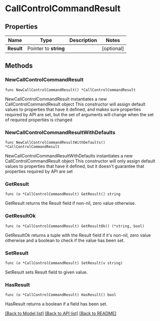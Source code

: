 # CallControlCommandResult

## Properties

Name | Type | Description | Notes
------------ | ------------- | ------------- | -------------
**Result** | Pointer to **string** |  | [optional] 

## Methods

### NewCallControlCommandResult

`func NewCallControlCommandResult() *CallControlCommandResult`

NewCallControlCommandResult instantiates a new CallControlCommandResult object
This constructor will assign default values to properties that have it defined,
and makes sure properties required by API are set, but the set of arguments
will change when the set of required properties is changed

### NewCallControlCommandResultWithDefaults

`func NewCallControlCommandResultWithDefaults() *CallControlCommandResult`

NewCallControlCommandResultWithDefaults instantiates a new CallControlCommandResult object
This constructor will only assign default values to properties that have it defined,
but it doesn't guarantee that properties required by API are set

### GetResult

`func (o *CallControlCommandResult) GetResult() string`

GetResult returns the Result field if non-nil, zero value otherwise.

### GetResultOk

`func (o *CallControlCommandResult) GetResultOk() (*string, bool)`

GetResultOk returns a tuple with the Result field if it's non-nil, zero value otherwise
and a boolean to check if the value has been set.

### SetResult

`func (o *CallControlCommandResult) SetResult(v string)`

SetResult sets Result field to given value.

### HasResult

`func (o *CallControlCommandResult) HasResult() bool`

HasResult returns a boolean if a field has been set.


[[Back to Model list]](../README.md#documentation-for-models) [[Back to API list]](../README.md#documentation-for-api-endpoints) [[Back to README]](../README.md)


